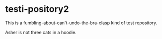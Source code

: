 # testi-pository2
This is a fumbling-about-can't-undo-the-bra-clasp kind of test repository.

Asher is not three cats in a hoodie.
